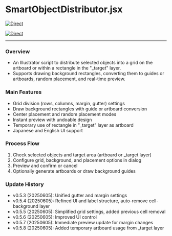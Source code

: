 # SmartObjectDistributor.jsx

[![Direct](https://img.shields.io/badge/Direct%20Link-SmartObjectDistributor.jsx-ffcc00.svg)](https://github.com/swwwitch/illustrator-scripts/blob/master/jsx/SmartObjectDistributor.jsx)

[![Direct](https://img.shields.io/badge/Back%20to%20home-All%20scripts-cccccc.svg)](https://github.com/swwwitch/illustrator-scripts/blob/master/README.md)

---

### Overview

- An Illustrator script to distribute selected objects into a grid on the artboard or within a rectangle in the "_target" layer.
- Supports drawing background rectangles, converting them to guides or artboards, random placement, and real-time preview.

### Main Features

- Grid division (rows, columns, margin, gutter) settings
- Draw background rectangles with guide or artboard conversion
- Center placement and random placement modes
- Instant preview with undoable design
- Temporary use of rectangle in "_target" layer as artboard
- Japanese and English UI support

### Process Flow

1. Check selected objects and target area (artboard or _target layer)
2. Configure grid, background, and placement options in dialog
3. Preview and confirm or cancel
4. Optionally generate artboards or draw background guides

### Update History

- v0.5.3 (20250605): Unified gutter and margin settings
- v0.5.4 (20250605): Refined UI and label structure, auto-remove cell-background layer
- v0.5.5 (20250605): Simplified grid settings, added previous cell removal
- v0.5.6 (20250605): Improved UI control
- v0.5.7 (20250605): Immediate preview update for margin changes
- v0.5.8 (20250605): Added temporary artboard usage from _target layer